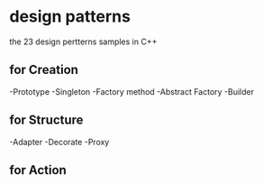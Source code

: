 # design patterns
the 23 design pertterns samples in C++

## for Creation
-Prototype
-Singleton
-Factory method
-Abstract Factory
-Builder

## for Structure
-Adapter
-Decorate
-Proxy

## for Action
